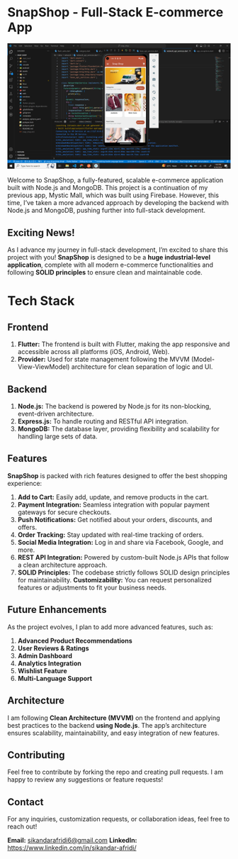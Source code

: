 # SnapShop - Full-Stack E-commerce App

![](https://raw.githubusercontent.com/Sikandar897/snap_shop/main/assets/images/githubimg.png)

Welcome to SnapShop, a fully-featured, scalable e-commerce application built with Node.js and MongoDB. This project is a continuation of my previous app, Mystic Mall, which was built using Firebase. However, this time, I’ve taken a more advanced approach by developing the backend with Node.js and MongoDB, pushing further into full-stack development.

## Exciting News!
As I advance my journey in full-stack development, I’m excited to share this project with you! **SnapShop** is designed to be a **huge industrial-level application**, complete with all modern e-commerce functionalities and following **SOLID principles** to ensure clean and maintainable code.

# Tech Stack
## Frontend
1. **Flutter:** The frontend is built with Flutter, making the app responsive and accessible across all platforms (iOS, Android, Web).
2. **Provider:** Used for state management following the MVVM (Model-View-ViewModel) architecture for clean separation of logic and UI.

## Backend
1. **Node.js:** The backend is powered by Node.js for its non-blocking, event-driven architecture.
2. **Express.js:** To handle routing and RESTful API integration.
3. **MongoDB:** The database layer, providing flexibility and scalability for handling large sets of data.

## Features
**SnapShop** is packed with rich features designed to offer the best shopping experience:
1. **Add to Cart:** Easily add, update, and remove products in the cart.
2. **Payment Integration:** Seamless integration with popular payment gateways for secure checkouts.
3. **Push Notifications:** Get notified about your orders, discounts, and offers.
4. **Order Tracking:** Stay updated with real-time tracking of orders.
5. **Social Media Integration:** Log in and share via Facebook, Google, and more.
6. **REST API Integration:** Powered by custom-built Node.js APIs that follow a clean architecture approach.
7. **SOLID Principles:** The codebase strictly follows SOLID design principles for maintainability.
**Customizability:** You can request personalized features or adjustments to fit your business needs.

## Future Enhancements
As the project evolves, I plan to add more advanced features, such as:
1. **Advanced Product Recommendations**
2. **User Reviews & Ratings**
3. **Admin Dashboard**
4. **Analytics Integration**
5. **Wishlist Feature**
6. **Multi-Language Support**

## Architecture
I am following **Clean Architecture (MVVM)** on the frontend and applying best practices to the backend **using Node.js**. The app’s architecture ensures scalability, maintainability, and easy integration of new features.

## Contributing
Feel free to contribute by forking the repo and creating pull requests. I am happy to review any suggestions or feature requests!

## Contact
For any inquiries, customization requests, or collaboration ideas, feel free to reach out!

**Email:** sikandarafridi6@gmail.com
**LinkedIn:** https://www.linkedin.com/in/sikandar-afridi/
